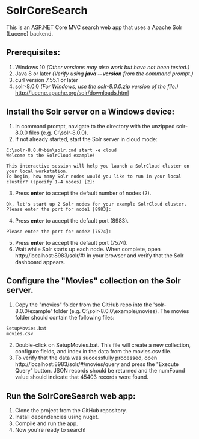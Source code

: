 # SolrCoreSearch
This is an ASP.NET Core MVC search web app that uses a Apache Solr (Lucene) backend.

## Prerequisites:

1. Windows 10 *(Other versions may also work but have not been tested.)*
2. Java 8 or later *(Verify using **java --version** from the command prompt.)*         	
3. curl version 7.55.1 or later
4. solr-8.0.0 *(For Windows, use the solr-8.0.0.zip version of the file.)*
      http://lucene.apache.org/solr/downloads.html
     

## Install the Solr server on a Windows device:

1. In command prompt, navigate to the directory with the unzipped solr-8.0.0 files (e.g. C:\solr-8.0.0). 
2. If not already started, start the Solr server in cloud mode:
~~~~
C:\solr-8.0.0>bin\solr.cmd start -e cloud  
Welcome to the SolrCloud example!

This interactive session will help you launch a SolrCloud cluster on your local workstation.
To begin, how many Solr nodes would you like to run in your local cluster? (specify 1-4 nodes) [2]:
~~~~
3. Press **enter** to accept the default number of nodes (2). 
~~~~
Ok, let's start up 2 Solr nodes for your example SolrCloud cluster.
Please enter the port for node1 [8983]:
~~~~
4. Press **enter** to accept the default port (8983).
~~~~
Please enter the port for node2 [7574]:
~~~~
5. Press **enter** to accept the default port (7574).
6. Wait while Solr starts up each node. When complete, open http://localhost:8983/solr/#/ in your browser and verify that the Solr dashboard appears.

## Configure the "Movies" collection on the Solr server.

1. Copy the "movies" folder from the GitHub repo into the 'solr-8.0.0\example\' folder (e.g. C:\solr-8.0.0\example\movies). The movies folder should contain the following files:
~~~~
SetupMovies.bat
movies.csv
~~~~
2. Double-click on SetupMovies.bat. This file will create a new collection, configure fields, and index in the data from the movies.csv file.
3. To verify that the data was successfully processed, open http://localhost:8983/solr/#/movies/query and press the "Execute Query" button. JSON records should be returned and the numFound value should indicate that 45403 records were found.

## Run the SolrCoreSearch web app:

1. Clone the project from the GitHub repository. 
2. Install dependencies using nuget. 
3. Compile and run the app.
4. Now you're ready to search!



